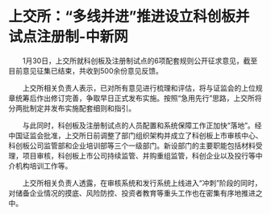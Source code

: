 # 上交所：“多线并进”推进设立科创板并试点注册制-中新网

　　1月30日，上交所就科创板及注册制试点的6项配套规则公开征求意见，截至目前意见征集已结束，共收到500余份意见反馈。

　　上交所相关负责人表示，已对所有意见进行梳理和评估，将与证监会的上位规章统筹后作出修订完善，争取早日正式发布实施。按照“急用先行”思路，上交所将分两批制定并发布实施配套细则和指引。

　　与此同时，科创板及注册制试点的人员配置和系统保障工作正加快“落地”。经中国证监会批准，上交所日前调整了部门组织架构并成立了科创板上市审核中心、科创板公司监管部和企业培训部等三个一级部门。新设部门的主要职能包括材料受理，项目审核，科创板上市公司持续监管、并购重组监管，科创企业以及投行等中介机构培训工作等。

　　上交所相关负责人透露，在审核系统和发行系统上线进入“冲刺”阶段的同时，对储备企业情况的摸底、风险防控、投资者教育等重头工作也在密集有序地推进之中。
